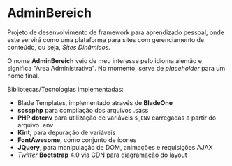 # AdminBereich
Projeto de desenvolvimento de framework para aprendizado pessoal, onde
este servirá como uma plataforma para sites com gerenciamento de 
conteúdo, ou seja, *Sites Dinâmicos.*

O nome **AdminBereich** veio de meu interesse pelo idioma alemão 
e significa "Área Administrativa". No momento, serve de *placeholder* 
para um nome final.

Bibliotecas/Tecnologias implementadas:
* Blade Templates, implementado através de **BladeOne**
* **scssphp** para compilação dos arquivos .sass
* **PHP dotenv** para utilização de variáveis `$_ENV` carregadas a partir do arquivo .env
* **Kint**, para depuração de variáveis
* **FontAwesome**, como conjunto de ícones
* **JQuery**, para manipulação de DOM, animações e requisições AJAX
* *Twitter* **Bootstrap** 4.0 via CDN para diagramação do layout 